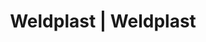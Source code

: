 ---
Filename: "eshop-products-variant415"
Link: "file:/Users/vinayakpatel/Downloads/www.weldplast.cz/eshop_products_compare/add/eshop-products-variant415"
product_name: "null"
product_id: "null"
title: "Weldplast | Weldplast"
product_desc: ""
product_specs: ""
product_downloads: ""
href: ""
p_desc_2: ""
accessories: ""
similar_products: ""
---